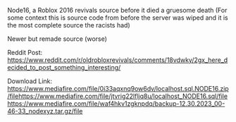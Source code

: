 Node16, a Roblox 2016 revivals source before it died a gruesome death
(For some context this is source code from before the server was wiped and it is the most complete source the racists had)


Newer but remade source (worse)

Reddit Post: https://www.reddit.com/r/oldrobloxrevivals/comments/18vdwky/2gx_here_decided_to_post_something_interesting/

Download Link: https://www.mediafire.com/file/0i33aqxnq9ow6dv/localhost.sql.NODE16.zip/filehttps://www.mediafire.com/file/jtvrig22lfljq8u/localhost_NODE16.sql/filehttps://www.mediafire.com/file/waf4hkv1zgknpdq/backup-12.30.2023_00-46-33_nodexyz.tar.gz/file
